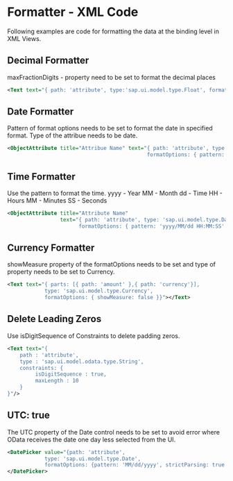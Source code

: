 # Formatter - XML Code 

Following examples are code for formatting the data at the binding level in XML Views. 

## Decimal Formatter 

maxFractionDigits - property need to be set to format the decimal places 

```xml
<Text text="{ path: 'attribute', type:'sap.ui.model.type.Float', formatOptions : { maxFractionDigits: 2}}"></Text> 
```

## Date Formatter 
Pattern of format options needs to be set to format the date in specified format.
Type of the attribue needs to be date. 

```xml
<ObjectAttribute title="Attribue Name" text="{ path: 'attribute', type: 'sap.ui.model.type.Date', 
                                             formatOptions: { pattern: 'yyyy/MM/dd' } }"/> 
```
## Time Formatter 

Use the pattern to format the time. 
yyyy - Year
MM - Month 
dd - Time 
HH - Hours 
MM - Minutes
SS - Seconds

```xml
<ObjectAttribute title="Attribute Name" 
                 text="{ path: 'attribute', type: 'sap.ui.model.type.Date',
                       formatOptions: { pattern: 'yyyy/MM/dd HH:MM:SS' } }"/> 
```


## Currency Formatter

showMeasure property of the formatOptions needs to be set and type of property needs to be set to Currency.

```xml
<Text text="{ parts: [{ path: 'amount' },{ path: 'currency'}], 
            type: 'sap.ui.model.type.Currency',
            formatOptions: { showMeasure: false }}"></Text> 
```

## Delete Leading Zeros 

Use isDigitSequence of Constraints to delete padding zeros. 

```xml
<Text text="{ 
    path : 'attribute',  
    type : 'sap.ui.model.odata.type.String',  
    constraints: {  
         isDigitSequence : true, 
         maxLength : 10 
    } 
}"/> 
```

## UTC: true 
The UTC property of the Date control needs to be set to avoid error where OData receives the date one day less selected from the UI. 

```xml
<DatePicker value="{path: 'attribute', 
            type: 'sap.ui.model.type.Date', 
            formatOptions: {pattern: 'MM/dd/yyyy', strictParsing: true , UTC: true}}">
</DatePicker>
```

